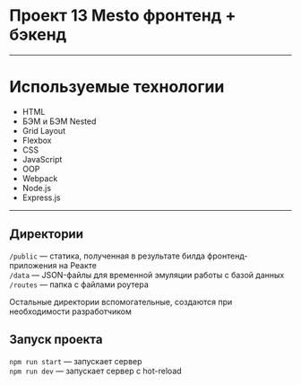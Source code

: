 # Проект 13 Mesto фронтенд + бэкенд

****
# Используемые технологии
* HTML
* БЭМ и БЭМ Nested
* Grid Layout
* Flexbox
* CSS
* JavaScript
* OOP
* Webpack
* Node.js
* Express.js
****

## Директории

`/public` — статика, полученная в результате билда фронтенд-приложения на Реакте  
`/data` — JSON-файлы для временной эмуляции работы с базой данных  
`/routes` — папка с файлами роутера  
  
Остальные директории вспомогательные, создаются при необходимости разработчиком

## Запуск проекта

`npm run start` — запускает сервер   
`npm run dev` — запускает сервер с hot-reload
